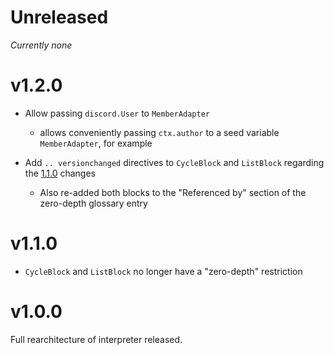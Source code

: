 # Unreleased

*Currently none*

# v1.2.0

- Allow passing `discord.User` to `MemberAdapter`
    - allows conveniently passing `ctx.author` to a seed variable `MemberAdapter`, for
      example

- Add ``.. versionchanged`` directives to `CycleBlock` and `ListBlock` regarding the
  [1.1.0](#v110) changes
    - Also re-added both blocks to the "Referenced by" section of the zero-depth
      glossary entry

# v1.1.0

- `CycleBlock` and `ListBlock` no longer have a "zero-depth" restriction

# v1.0.0

Full rearchitecture of interpreter released.
